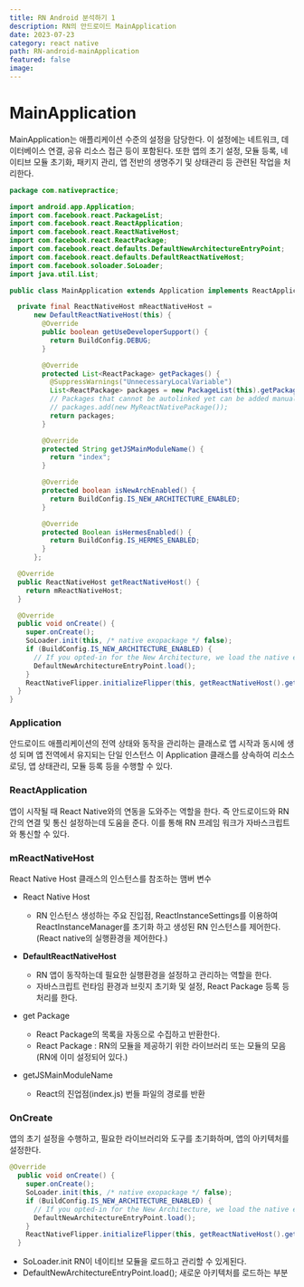 ```yaml
---
title: RN Android 분석하기 1
description: RN의 안드로이드 MainApplication
date: 2023-07-23
category: react native
path: RN-android-mainApplication
featured: false
image:
---
```


# MainApplication

MainApplication는 애플리케이션 수준의 설정을 담당한다. 이 설정에는 네트워크, 데이터베이스 연결, 공유 리소스 접근 등이 포함된다. 또한 앱의 초기 설정, 모듈 등록, 네이티브 모듈 초기화, 패키지 관리, 앱 전반의 생명주기 및 상태관리 등 관련된 작업을 처리한다.

```java
package com.nativepractice;

import android.app.Application;
import com.facebook.react.PackageList;
import com.facebook.react.ReactApplication;
import com.facebook.react.ReactNativeHost;
import com.facebook.react.ReactPackage;
import com.facebook.react.defaults.DefaultNewArchitectureEntryPoint;
import com.facebook.react.defaults.DefaultReactNativeHost;
import com.facebook.soloader.SoLoader;
import java.util.List;

public class MainApplication extends Application implements ReactApplication {

  private final ReactNativeHost mReactNativeHost =
      new DefaultReactNativeHost(this) {
        @Override
        public boolean getUseDeveloperSupport() {
          return BuildConfig.DEBUG;
        }

        @Override
        protected List<ReactPackage> getPackages() {
          @SuppressWarnings("UnnecessaryLocalVariable")
          List<ReactPackage> packages = new PackageList(this).getPackages();
          // Packages that cannot be autolinked yet can be added manually here, for example:
          // packages.add(new MyReactNativePackage());
          return packages;
        }

        @Override
        protected String getJSMainModuleName() {
          return "index";
        }

        @Override
        protected boolean isNewArchEnabled() {
          return BuildConfig.IS_NEW_ARCHITECTURE_ENABLED;
        }

        @Override
        protected Boolean isHermesEnabled() {
          return BuildConfig.IS_HERMES_ENABLED;
        }
      };

  @Override
  public ReactNativeHost getReactNativeHost() {
    return mReactNativeHost;
  }

  @Override
  public void onCreate() {
    super.onCreate();
    SoLoader.init(this, /* native exopackage */ false);
    if (BuildConfig.IS_NEW_ARCHITECTURE_ENABLED) {
      // If you opted-in for the New Architecture, we load the native entry point for this app.
      DefaultNewArchitectureEntryPoint.load();
    }
    ReactNativeFlipper.initializeFlipper(this, getReactNativeHost().getReactInstanceManager());
  }
}
```

### Application

안드로이드 애플리케이션의 전역 상태와 동작을 관리하는 클래스로 앱 시작과 동시에 생성 되며 앱 전역에서 유지되는 단일 인스턴스
이 Application 클래스를 상속하여 리소스 로딩, 앱 상태관리, 모듈 등록 등을 수행할 수 있다.

### ReactApplication

앱이 시작될 때 React Native와의 연동을 도와주는 역할을 한다. 즉 안드로이드와 RN 간의 연결 및 통신 설정하는데 도움을 준다. 이를 통해 RN 프레임 워크가 자바스크립트와 통신할 수 있다.

### mReactNativeHost

React Native Host 클래스의 인스턴스를 참조하는 맴버 변수

- React Native Host

  - RN 인스턴스 생성하는 주요 진입점, ReactInstanceSettings를 이용하여 ReactInstanceManager를 초기화 하고 생성된 RN 인스턴스를 제어한다. (React native의 실행환경을 제어한다.)

- **DefaultReactNativeHost**

  - RN 앱이 동작하는데 필요한 실행환경을 설정하고 관리하는 역할을 한다.
  - 자바스크립트 런타임 환경과 브릿지 초기화 및 설정, React Package 등록 등 처리를 한다.

- get Package

  - React Package의 목록을 자동으로 수집하고 반환한다.
  - React Package : RN의 모듈을 제공하기 위한 라이브러리 또는 모듈의 모음 (RN에 이미 설정되어 있다.)

- getJSMainModuleName
  - React의 진업점(index.js) 번들 파일의 경로를 반환

### OnCreate

앱의 초기 설정을 수행하고, 필요한 라이브러리와 도구를 초기화하며, 앱의 아키텍처를 설정한다.

```Java
@Override
  public void onCreate() {
    super.onCreate();
    SoLoader.init(this, /* native exopackage */ false);
    if (BuildConfig.IS_NEW_ARCHITECTURE_ENABLED) {
      // If you opted-in for the New Architecture, we load the native entry point for this app.
      DefaultNewArchitectureEntryPoint.load();
    }
    ReactNativeFlipper.initializeFlipper(this, getReactNativeHost().getReactInstanceManager());
  }
```

- SoLoader.init
  RN이 네이티브 모듈을 로드하고 관리할 수 있게된다.
- DefaultNewArchitectureEntryPoint.load();
  새로운 아키텍처를 로드하는 부분
